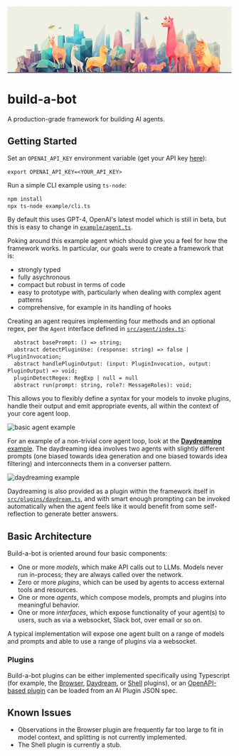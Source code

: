 ![A banner image of a bunch of stylized animal bots](header.png)

# build-a-bot

A production-grade framework for building AI agents.

## Getting Started

Set an `OPENAI_API_KEY` environment variable (get your API key [here](https://platform.openai.com/account/api-keys)):

```
export OPENAI_API_KEY=<YOUR_API_KEY>
```

Run a simple CLI example using `ts-node`:

```
npm install
npx ts-node example/cli.ts
```

By default this uses GPT-4, OpenAI's latest model which is still in beta, but this is easy to change in [`example/agent.ts`](example/agent.ts).

Poking around this example agent which should give you a feel for how the framework works. In particular, our goals were to create a framework that is:

- strongly typed
- fully asychronous
- compact but robust in terms of code
- easy to prototype with, particularly when dealing with complex agent patterns
- comprehensive, for example in its handling of hooks

Creating an agent requires implementing four methods and an optional regex, per the `Agent` interface defined in [`src/agent/index.ts`](src/agent/index.ts):

```
  abstract basePrompt: () => string;
  abstract detectPluginUse: (response: string) => false | PluginInvocation;
  abstract handlePluginOutput: (input: PluginInvocation, output: PluginOutput) => void;
  pluginDetectRegex: RegExp | null = null
  abstract run(prompt: string, role?: MessageRoles): void;
```

This allows you to flexibly define a syntax for your models to invoke plugins, handle their output and emit appropriate events, all within the context of your core agent loop.

![basic agent example](intro.gif)

For an example of a non-trivial core agent loop, look at the [**Daydreaming** example](example/daydreamer/index.ts). The daydreaming idea involves two agents with slightly different prompts (one biased towards idea generation and one biased towards idea filtering) and interconnects them in a converser pattern.

![daydreaming example](daydream.gif)

Daydreaming is also provided as a plugin within the framework itself in [`src/plugins/daydream.ts`](src/plugins/daydream.ts), and with smart enough prompting can be invoked automatically when the agent feels like it would benefit from some self-reflection to generate better answers.

## Basic Architecture

Build-a-bot is oriented around four basic components:

- One or more _models_, which make API calls out to LLMs. Models never run in-process; they are always called over the network.
- Zero or more _plugins_, which can be used by agents to access external tools and resources.
- One or more _agents_, which compose models, prompts and plugins into meaningful behavior.
- One or more _interfaces_, which expose functionality of your agent(s) to users, such as via a websocket, Slack bot, over email or so on.

A typical implementation will expose one agent built on a range of models and prompts and able to use a range of plugins via a websocket.

### Plugins

Build-a-bot plugins can be either implemented specifically using Typescript (for example, the [Browser](src/plugins/browser/index.ts), [Daydream](src/plugins/daydream.ts), or [Shell](src/plugins/shell.ts) plugins), or an [OpenAPI-based plugin](src/plugins/openapi.ts) can be loaded from an AI Plugin JSON spec.

## Known Issues

- Observations in the Browser plugin are frequently far too large to fit in model context, and splitting is not currently implemented.
- The Shell plugin is currently a stub.
